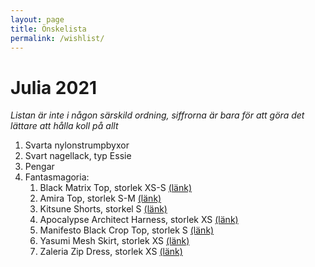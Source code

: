 ```yaml
---
layout: page
title: Önskelista
permalink: /wishlist/
---
```


# Julia 2021
*Listan är inte i någon särskild ordning, siffrorna är bara för att göra det lättare att hålla koll på allt*

1. Svarta nylonstrumpbyxor
2. Svart nagellack, typ Essie
3. Pengar
4. Fantasmagoria:
    1. Black Matrix Top, storlek XS-S [(länk)](https://fantasmagoria.shop/black-matrix-top#/62-size-xs_s)
    2. Amira Top, storlek S-M [(länk)](https://fantasmagoria.shop/amiria-top#/65-size-s_m)
    3. Kitsune Shorts, storkel S [(länk)](https://fantasmagoria.shop/kitsune-shorts#/54-size-s)
    4. Apocalypse Architect Harness, storlek XS [(länk)](https://fantasmagoria.shop/WS-482GY#/53-size-xs)
    5. Manifesto Black Crop Top, storlek S [(länk)](https://fantasmagoria.shop/WY-1358BK#/54-size-s)
    6. Yasumi Mesh Skirt, storlek XS [(länk)](https://fantasmagoria.shop/yasumi-mesh-skirt#/53-size-xs)
    7. Zaleria Zip Dress, storlek XS [(länk)](https://fantasmagoria.shop/zaleria-zip-dress#/53-size-xs)


